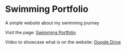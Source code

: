 # Swimming Portfolio

A simple website about my swimming journey

Visit the page: [Swimming Portfolio](https://kayt256.github.io/swimming-portfolio/)

Video to showcase what is on the website: [Google Drive](https://drive.google.com/file/d/1IIzTnvezsTT1qu22Wqa_T8r_JEVlq2hL/view?usp=sharing)